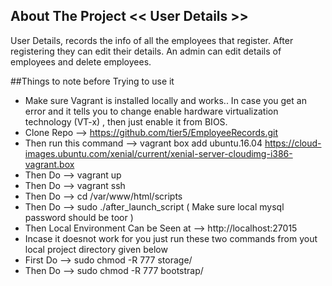 ## About The Project << User Details >>
User Details, records the info of all the employees that register. After registering they can edit their details.
An admin can edit details of employees and delete employees.


##Things to note before Trying to use it

- Make sure Vagrant is installed locally and works.. In case you get an error and it tells you to change enable hardware virtualization technology (VT-x) , then just enable it from BIOS.  
- Clone Repo --> https://github.com/tier5/EmployeeRecords.git
- Then run this command --> vagrant box add ubuntu.16.04 https://cloud-images.ubuntu.com/xenial/current/xenial-server-cloudimg-i386-vagrant.box
- Then Do --> vagrant up
- Then Do --> vagrant ssh
- Then Do --> cd /var/www/html/scripts
- Then Do --> sudo ./after_launch_script ( Make sure local mysql password should be toor )
- Then Local Environment Can be Seen at --> http://localhost:27015 
- Incase it doesnot work for you just run these two commands from yout local project directory given below
- First Do --> sudo chmod -R 777 storage/
- Then Do --> sudo chmod -R 777 bootstrap/
